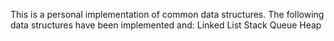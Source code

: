 This is a personal implementation of common data structures. The following data structures have been implemented and:
  Linked List
  Stack
  Queue
  Heap
